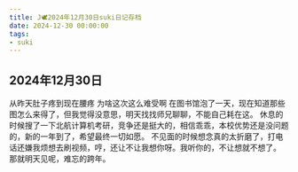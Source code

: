 ```yaml
---
title: J🕊️2024年12月30日suki日记存档
date: 2024-12-30 00:00:00
tags: 
- suki
---
```


## 2024年12月30日
从昨天肚子疼到现在腰疼
为啥这次这么难受啊
在图书馆泡了一天，现在知道那些图怎么来得了，但我觉得没意思，明天找找师兄聊聊，不能自己耗在这。
休息的时候搜了一下北航计算机考研，竞争还是挺大的，相信乖乖，本校优势还是没问题的，新的一年到了，希望最终一切如愿。
不见面的时候想念真的太折磨了，打电话还嫌我烦想去刷视频，哼，还让不让我想你呀。我听你的，不让想就不想了。
那就明天见呢，难忘的跨年。